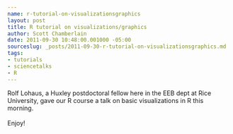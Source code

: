 ```yaml
--- 
name: r-tutorial-on-visualizationsgraphics
layout: post
title: R tutorial on visualizations/graphics
author: Scott Chamberlain
date: 2011-09-30 10:48:00.001000 -05:00
sourceslug: _posts/2011-09-30-r-tutorial-on-visualizationsgraphics.md
tags: 
- tutorials
- sciencetalks
- R
---
```

Rolf Lohaus, a Huxley postdoctoral fellow here in the EEB dept at Rice University, gave our R course a talk on basic visualizations in R this morning.<br /><br />Enjoy!<br /><br /><br /><script src="https://gist.github.com/1254174.js?file=visualizations_tutorial.R"></script>

